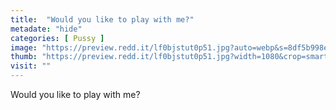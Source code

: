 ```yaml
---
title:  "Would you like to play with me?"
metadate: "hide"
categories: [ Pussy ]
image: "https://preview.redd.it/lf0bjstut0p51.jpg?auto=webp&s=8df5b998e0bd43c09ebfcb370fae564da2cba482"
thumb: "https://preview.redd.it/lf0bjstut0p51.jpg?width=1080&crop=smart&auto=webp&s=809412f6cb95c4cff0839e5b6cea4f25817d73be"
visit: ""
---
```

Would you like to play with me?
